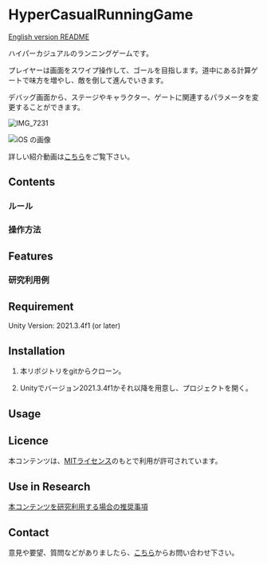 # HyperCasualRunningGame

[English version README](https://github.com/open-video-game-library/CasualRunGame/blob/master/README.md)

ハイパーカジュアルのランニングゲームです。

プレイヤーは画面をスワイプ操作して、ゴールを目指します。道中にある計算ゲートで味方を増やし、敵を倒して進んでいきます。

デバッグ画面から、ステージやキャラクター、ゲートに関連するパラメータを変更することができます。

![IMG_7231](https://user-images.githubusercontent.com/108989983/198868016-0cd58e73-54de-4d42-afb0-e7f68602d411.PNG)

![iOS の画像](https://user-images.githubusercontent.com/108989983/198868013-523e576f-f7eb-451f-ac09-cba2c3d60678.png)

詳しい紹介動画は[こちら](https://youtu.be/mFPTihc5D5Y)をご覧下さい。

## Contents

<!--
ゲームの概要，機能，調整できるパラメータ，出力できるパラメータ，想定される利用方法などを画像を用いて記載  
ゲームの操作方法やルールもここに記載
-->

### ルール

<!--
ルールを記述する、何をしちゃだめなのか、何を目指すのかを明確にしながら記載
-->

### 操作方法

<!--
対応している操作方法を記載、操作方法1つに付きそれを図解する画像を貼る
-->

## Features

<!--
このゲームのプレイスタイルやパラメータ編集・出力の内容について記載
-->

### 研究利用例

<!--
このゲームが活躍するような研究の例を2~3つ記載
-->

## Requirement

Unity Version: 2021.3.4f1 (or later)

## Installation

1. 本リポジトリをgitからクローン。

2. Unityでバージョン2021.3.4f1かそれ以降を用意し、プロジェクトを開く。

## Usage

<!--
使い方を記載
-->

## Licence

本コンテンツは、[MITライセンス](https://github.com/open-video-game-library/CasualRunGame/blob/master/LICENSE.md)のもとで利用が許可されています。

## Use in Research

[本コンテンツを研究利用する場合の推奨事項](https://github.com/open-video-game-library/CasualRunGame/blob/master/RESEARCH_USE.JP.md)

## Contact

意見や要望、質問などがありましたら、[こちら](https://openvideogame.cc/contact)からお問い合わせ下さい。
